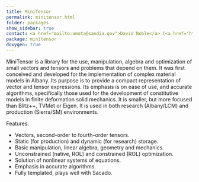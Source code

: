 ```yaml
---
title: MiniTensor
permalink: minitensor.html
folder: packages
show_sidebar: true
contact: <a href="mailto:amota@sandia.gov">David Noble</a> (<a href="https://github.com/lxmota">@lxmota</a>), <a href="https://github.com/orgs/trilinos/teams/minitensor">@minitensor</a>
package: minitensor
doxygen: true
---
```


MiniTensor is a library for the use, manipulation, algebra and optimization of small vectors and tensors and problems that depend on them. It was first conceived and developed for the implementation of complex material models in Albany. Its purpose is to provide a compact representation of vector and tensor expressions. Its emphasis is on ease of use, and accurate algorithms, specifically those used for the development of constitutive models in finite deformation solid mechanics. It is smaller, but more focused than Blitz++, TVMet or Eigen. It is used in both research (Albany/LCM) and production (Sierra/SM) environments.

Features:

*    Vectors, second-order to fourth-order tensors.
*    Static (for production) and dynamic (for research) storage.
*    Basic manipulation, linear algebra, geometry and mechanics.
*    Unconstrained (native, ROL) and constrained (ROL) optimization.
*    Solution of nonlinear systems of equations.
*    Emphasis in accurate algorithms.
*    Fully templated, plays well with Sacado.
